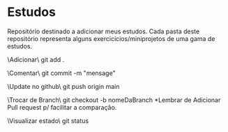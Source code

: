 # Estudos
Repositório destinado a adicionar meus estudos.
Cada pasta deste repositório representa alguns exercicícios/miniprojetos de uma gama de estudos.

\\Adicionar\\
git add .

\\Comentar\\
git commit -m "mensage"

\\Update no github\\
git push origin main

\\Trocar de Branch\\
git checkout -b nomeDaBranch
*Lembrar de Adicionar Pull request p/ facilitar a comparação.

\\Visualizar estado\\
git status
